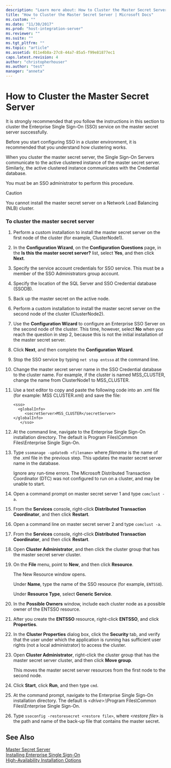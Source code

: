 ```yaml
---
description: "Learn more about: How to Cluster the Master Secret Server"
title: "How to Cluster the Master Secret Server | Microsoft Docs"
ms.custom: ""
ms.date: "11/30/2017"
ms.prod: "host-integration-server"
ms.reviewer: ""
ms.suite: ""
ms.tgt_pltfrm: ""
ms.topic: "article"
ms.assetid: 011e4b8a-27c8-44a7-85a5-f99e81877ec1
caps.latest.revision: 4
author: "christopherhouser"
ms.author: "test"
manager: "anneta"
---
```

# How to Cluster the Master Secret Server
It is strongly recommended that you follow the instructions in this section to cluster the Enterprise Single Sign-On (SSO) service on the master secret server successfully.  
  
 Before you start configuring SSO in a cluster environment, it is recommended that you understand how clustering works.
  
 When you cluster the master secret server, the Single Sign-On Servers communicate to the active clustered instance of the master secret server. Similarly, the active clustered instance communicates with the Credential database.  
  
 You must be an SSO administrator to perform this procedure.  
  
> [!CAUTION]
>  You cannot install the master secret server on a Network Load Balancing (NLB) cluster.  
  
### To cluster the master secret server  
  
1.  Perform a custom installation to install the master secret server on the first node of the cluster (for example, ClusterNode1).  
  
2.  In the **Configuration Wizard**, on the **Configuration Questions** page, in the **Is this the master secret server?** list, select **Yes**, and then click **Next**.  
  
3.  Specify the service account credentials for SSO service. This must be a member of the SSO Administrators group account.  
  
4.  Specify the location of the SQL Server and SSO Credential database (SSODB).  
  
5.  Back up the master secret on the active node.  
  
6.  Perform a custom installation to install the master secret server on the second node of the cluster (ClusterNode2).  
  
7.  Use the **Configuration Wizard** to configure an Enterprise SSO Server on the second node of the cluster. This time, however, select **No** when you reach the question in step 2, because this is not the initial installation of the master secret server.  
  
8.  Click **Next**, and then complete the **Configuration Wizard**.  
  
9. Stop the SSO service by typing `net stop entsso` at the command line.  
  
10. Change the master secret server name in the SSO Credential database to the cluster name. For example, if the cluster is named MSS_CLUSTER, change the name from ClusterNode1 to MSS_CLUSTER.  
  
11. Use a text editor to copy and paste the following code into an .xml file (for example: MSS CLUSTER.xml) and save the file:  
  
    ```  
    <sso>  
      <globalInfo>  
         <secretServer>MSS_CLUSTER</secretServer>  
    </globalInfo>  
       </sso>  
    ```  
  
12. At the command line, navigate to the Enterprise Single Sign-On installation directory. The default is Program Files\Common Files\Enterprise Single Sign-On.  
  
13. Type `ssomanage -updatedb <filename>` where *filename* is the name of the .xml file in the previous step. This updates the master secret server name in the database.  
  
     Ignore any run-time errors. The Microsoft Distributed Transaction Coordinator (DTC) was not configured to run on a cluster, and may be unable to start.  
  
14. Open a command prompt on master secret server 1 and type `comclust -a`.  
  
15. From the **Services** console, right-click **Distributed Transaction Coordinator**, and then click **Restart**.  
  
16. Open a command line on master secret server 2 and type `comclust -a`.  
  
17. From the **Services** console, right-click **Distributed Transaction Coordinator**, and then click **Restart**.  
  
18. Open **Cluster Administrator**, and then click the cluster group that has the master secret server cluster.  
  
19. On the **File** menu, point to **New**, and then click **Resource**.  
  
     The New Resource window opens.  
  
     Under **Name**, type the name of the SSO resource (for example, `ENTSSO`).  
  
     Under **Resource Type**, select **Generic Service**.  
  
20. In the **Possible Owners** window, include each cluster node as a possible owner of the ENTSSO resource.  
  
21. After you create the **ENTSSO** resource, right-click **ENTSSO**, and click **Properties**.  
  
22. In the **Cluster Properties** dialog box, click the **Security** tab, and verify that the user under which the application is running has sufficient user rights (not a local administrator) to access the cluster.  
  
23. Open **Cluster Administrator**, right-click the cluster group that has the master secret server cluster, and then click **Move group**.  
  
     This moves the master secret server resources from the first node to the second node.  
  
24. Click **Start**, click **Run**, and then type `cmd`.  
  
25. At the command prompt, navigate to the Enterprise Single Sign-On installation directory. The default is \<*drive*>:\Program Files\Common Files\Enterprise Single Sign-On.  
  
26. Type `ssoconfig -restoresecret <restore file>`, where \<*restore file*> is the path and name of the back-up file that contains the master secret.  
  
## See Also  
 [Master Secret Server](../esso/master-secret-server.md)   
 [Installing Enterprise Single Sign-On](../esso/installing-enterprise-single-sign-on.md)   
 [High-Availability Installation Options](../esso/high-availability-installation-options.md)
